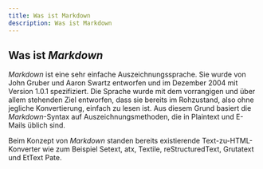 ```yaml
---
title: Was ist Markdown
description: Was ist Markdown
---
```


## Was ist *Markdown*

*Markdown* ist eine sehr einfache Auszeichnungssprache. Sie wurde von John Gruber und Aaron Swartz entworfen und im Dezember 2004 mit Version 1.0.1 spezifiziert. Die Sprache wurde mit dem vorrangigen und über allem stehenden Ziel entworfen, dass sie bereits im Rohzustand, also ohne jegliche Konvertierung, einfach zu lesen ist. Aus diesem Grund basiert die *Markdown*-Syntax auf Auszeichnungsmethoden, die in Plaintext und E-Mails üblich sind.

Beim Konzept von *Markdown* standen bereits existierende Text-zu-HTML-Konverter wie zum Beispiel Setext, atx, Textile, reStructuredText, Grutatext und EtText Pate.
